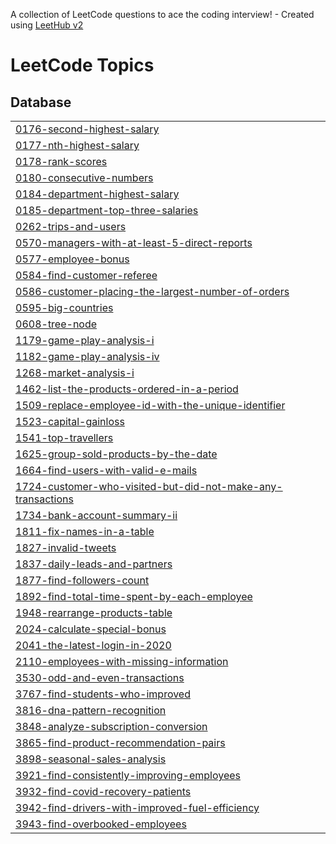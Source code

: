 A collection of LeetCode questions to ace the coding interview! - Created using [LeetHub v2](https://github.com/arunbhardwaj/LeetHub-2.0)
<!---LeetCode Topics Start-->
# LeetCode Topics
## Database
|  |
| ------- |
| [0176-second-highest-salary](https://github.com/Yashbhavsar9087/LEETCODE_SQL/tree/master/0176-second-highest-salary) |
| [0177-nth-highest-salary](https://github.com/Yashbhavsar9087/LEETCODE_SQL/tree/master/0177-nth-highest-salary) |
| [0178-rank-scores](https://github.com/Yashbhavsar9087/LEETCODE_SQL/tree/master/0178-rank-scores) |
| [0180-consecutive-numbers](https://github.com/Yashbhavsar9087/LEETCODE_SQL/tree/master/0180-consecutive-numbers) |
| [0184-department-highest-salary](https://github.com/Yashbhavsar9087/LEETCODE_SQL/tree/master/0184-department-highest-salary) |
| [0185-department-top-three-salaries](https://github.com/Yashbhavsar9087/LEETCODE_SQL/tree/master/0185-department-top-three-salaries) |
| [0262-trips-and-users](https://github.com/Yashbhavsar9087/LEETCODE_SQL/tree/master/0262-trips-and-users) |
| [0570-managers-with-at-least-5-direct-reports](https://github.com/Yashbhavsar9087/LEETCODE_SQL/tree/master/0570-managers-with-at-least-5-direct-reports) |
| [0577-employee-bonus](https://github.com/Yashbhavsar9087/LEETCODE_SQL/tree/master/0577-employee-bonus) |
| [0584-find-customer-referee](https://github.com/Yashbhavsar9087/LEETCODE_SQL/tree/master/0584-find-customer-referee) |
| [0586-customer-placing-the-largest-number-of-orders](https://github.com/Yashbhavsar9087/LEETCODE_SQL/tree/master/0586-customer-placing-the-largest-number-of-orders) |
| [0595-big-countries](https://github.com/Yashbhavsar9087/LEETCODE_SQL/tree/master/0595-big-countries) |
| [0608-tree-node](https://github.com/Yashbhavsar9087/LEETCODE_SQL/tree/master/0608-tree-node) |
| [1179-game-play-analysis-i](https://github.com/Yashbhavsar9087/LEETCODE_SQL/tree/master/1179-game-play-analysis-i) |
| [1182-game-play-analysis-iv](https://github.com/Yashbhavsar9087/LEETCODE_SQL/tree/master/1182-game-play-analysis-iv) |
| [1268-market-analysis-i](https://github.com/Yashbhavsar9087/LEETCODE_SQL/tree/master/1268-market-analysis-i) |
| [1462-list-the-products-ordered-in-a-period](https://github.com/Yashbhavsar9087/LEETCODE_SQL/tree/master/1462-list-the-products-ordered-in-a-period) |
| [1509-replace-employee-id-with-the-unique-identifier](https://github.com/Yashbhavsar9087/LEETCODE_SQL/tree/master/1509-replace-employee-id-with-the-unique-identifier) |
| [1523-capital-gainloss](https://github.com/Yashbhavsar9087/LEETCODE_SQL/tree/master/1523-capital-gainloss) |
| [1541-top-travellers](https://github.com/Yashbhavsar9087/LEETCODE_SQL/tree/master/1541-top-travellers) |
| [1625-group-sold-products-by-the-date](https://github.com/Yashbhavsar9087/LEETCODE_SQL/tree/master/1625-group-sold-products-by-the-date) |
| [1664-find-users-with-valid-e-mails](https://github.com/Yashbhavsar9087/LEETCODE_SQL/tree/master/1664-find-users-with-valid-e-mails) |
| [1724-customer-who-visited-but-did-not-make-any-transactions](https://github.com/Yashbhavsar9087/LEETCODE_SQL/tree/master/1724-customer-who-visited-but-did-not-make-any-transactions) |
| [1734-bank-account-summary-ii](https://github.com/Yashbhavsar9087/LEETCODE_SQL/tree/master/1734-bank-account-summary-ii) |
| [1811-fix-names-in-a-table](https://github.com/Yashbhavsar9087/LEETCODE_SQL/tree/master/1811-fix-names-in-a-table) |
| [1827-invalid-tweets](https://github.com/Yashbhavsar9087/LEETCODE_SQL/tree/master/1827-invalid-tweets) |
| [1837-daily-leads-and-partners](https://github.com/Yashbhavsar9087/LEETCODE_SQL/tree/master/1837-daily-leads-and-partners) |
| [1877-find-followers-count](https://github.com/Yashbhavsar9087/LEETCODE_SQL/tree/master/1877-find-followers-count) |
| [1892-find-total-time-spent-by-each-employee](https://github.com/Yashbhavsar9087/LEETCODE_SQL/tree/master/1892-find-total-time-spent-by-each-employee) |
| [1948-rearrange-products-table](https://github.com/Yashbhavsar9087/LEETCODE_SQL/tree/master/1948-rearrange-products-table) |
| [2024-calculate-special-bonus](https://github.com/Yashbhavsar9087/LEETCODE_SQL/tree/master/2024-calculate-special-bonus) |
| [2041-the-latest-login-in-2020](https://github.com/Yashbhavsar9087/LEETCODE_SQL/tree/master/2041-the-latest-login-in-2020) |
| [2110-employees-with-missing-information](https://github.com/Yashbhavsar9087/LEETCODE_SQL/tree/master/2110-employees-with-missing-information) |
| [3530-odd-and-even-transactions](https://github.com/Yashbhavsar9087/LEETCODE_SQL/tree/master/3530-odd-and-even-transactions) |
| [3767-find-students-who-improved](https://github.com/Yashbhavsar9087/LEETCODE_SQL/tree/master/3767-find-students-who-improved) |
| [3816-dna-pattern-recognition](https://github.com/Yashbhavsar9087/LEETCODE_SQL/tree/master/3816-dna-pattern-recognition) |
| [3848-analyze-subscription-conversion](https://github.com/Yashbhavsar9087/LEETCODE_SQL/tree/master/3848-analyze-subscription-conversion) |
| [3865-find-product-recommendation-pairs](https://github.com/Yashbhavsar9087/LEETCODE_SQL/tree/master/3865-find-product-recommendation-pairs) |
| [3898-seasonal-sales-analysis](https://github.com/Yashbhavsar9087/LEETCODE_SQL/tree/master/3898-seasonal-sales-analysis) |
| [3921-find-consistently-improving-employees](https://github.com/Yashbhavsar9087/LEETCODE_SQL/tree/master/3921-find-consistently-improving-employees) |
| [3932-find-covid-recovery-patients](https://github.com/Yashbhavsar9087/LEETCODE_SQL/tree/master/3932-find-covid-recovery-patients) |
| [3942-find-drivers-with-improved-fuel-efficiency](https://github.com/Yashbhavsar9087/LEETCODE_SQL/tree/master/3942-find-drivers-with-improved-fuel-efficiency) |
| [3943-find-overbooked-employees](https://github.com/Yashbhavsar9087/LEETCODE_SQL/tree/master/3943-find-overbooked-employees) |
<!---LeetCode Topics End-->